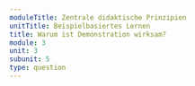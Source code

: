 ```yaml
---
moduleTitle: Zentrale didaktische Prinzipien
unitTitle: Beispielbasiertes Lernen
title: Warum ist Demonstration wirksam?
module: 3
unit: 3
subunit: 5
type: question
---
```



<videomodeling question="zhv8A6s_LI" answer="pwFhUkEOp8A"></videomodeling>